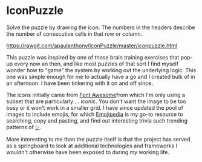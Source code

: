 # IconPuzzle

Solve the puzzle by drawing the icon. The numbers in the headers describe the number of consecutive cells in that row or column.

https://rawgit.com/apaulanthony/IconPuzzle/master/iconpuzzle.html

This puzzle was inspired by one of those brain training exercises that pop-up every now an then, and like most puzzles of that sort I find myself wonder how to "game" the system by working out the underlying logic. This one was simple enough for me to actually have a go and I created bulk of in an afternoon. I have been tinkering with it on and off since. 

The icons initially came from [Font Awesome](https://fontawesome.com/icons?d=gallery&m=free)from which I'm only using a subset that are particularly ... iconic. You don't want the image to be too busy or it won't work in a smaller grid. I have since updated the pool of images to include emojis, for which [Emojipedia](https://emojipedia.org/) is my go-to resource to searching, copy and pasting, and find out interesting trivia such trending patterns of [✨](https://blog.emojipedia.org/its-not-just-you-the-sparkles-emoji-is-everywhere/).

More interesting to me than the puzzle itself is that the project has served as a springboard to look at additional technologies and frameworks I wouldn't otherwise have been exposed to during my working life.
